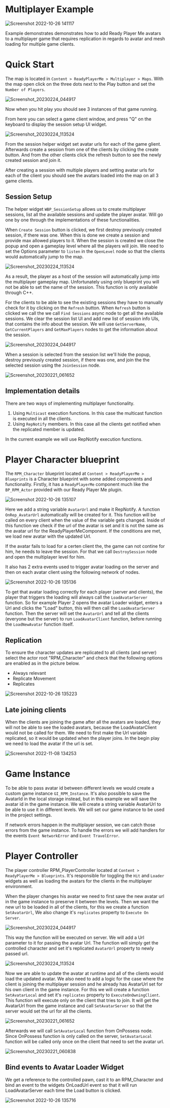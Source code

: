 # Multiplayer Example

![Screenshot 2022-10-26 141117](https://user-images.githubusercontent.com/108666572/198023314-57c84fbc-6221-4cd2-b7df-743eb4485f72.png)

Example demonstrates demonstrates how to add Ready Player Me avatars to a multiplayer game that requires replication in regards to avatar and mesh loading for multiple game clients.

# Quick Start

The map is located in `Content > ReadyPlayerMe > Multiplayer > Maps`. With the map open click on the three dots next to the Play button and set the `Number of Players`.

![Screenshot_20230224_044917](https://github.com/readyplayerme/UnrealExamples/assets/3124894/493b3906-aede-43e4-ab90-9816d93d4761)

Now when you hit play you should see 3 instances of that game running.

From here you can select a game client window, and press "Q" on the keyboard to display the session setup UI widget.

![Screenshot_20230224_113524](https://github.com/readyplayerme/UnrealExamples/assets/3124894/38f416e6-2772-42a7-95a7-e998e0b79c1f)

From the session helper widget set avatar urls for each of the game glient. Afterwards create a session from one of the clients by clicking the create button. And from the other clients click the refresh button to see the newly created session and join it.

After creating a session with multiple players and setting avatar urls for each of the client you should see the avatars loaded into the map on all 3 game clients.

## Session Setup

The helper widget `WBP_SessionSetup` allows us to create multiplayer sessions, list all the available sessions and update the player avatar. Will go one by one through the implementations of these functionalities.

When `Create Session` button is clicked, we first destroy previously created session, if there was one.
When this is done we create a session and provide max allowed players to it.
When the session is created we close the popup and open a gameplay level where all the players will join. We need to set the Options parameter to `listen` in the `OpenLevel` node so that the clients would automatically jump to the map.

![Screenshot_20230224_113524](https://github.com/readyplayerme/UnrealExamples/assets/3124894/decfa1cb-0a49-49fc-aac2-e6862f369a15)

As a result, the player as a host of the session will automatically jump into the multiplayer gameplay map.
Unfortunately using only blueprint you will not be able to set the name of the session. This function is only available through C++.

For the clients to be able to see the existing sessions they have to manually check for it by clicking on the `Refresh` button.
When `Refresh` button is clicked we call the we call `Find Sessions` async node to get all the available sessions.
We clear the session list UI and add new list of session info UIs, that contains the info about the session.
We will use `GetServerName`, `GetCurrentPlayers` and `GetMaxPlayers` nodes to get the information about the session.

![Screenshot_20230224_044917](https://github.com/readyplayerme/UnrealExamples/assets/3124894/231c037a-00da-41c5-ac20-03442ce73f19)

When a session is selected from the session list we'll hide the popup, destroy previously created session, if there was one, and join the the selected session using the `JoinSession` node.

![Screenshot_20230221_061652](https://github.com/readyplayerme/UnrealExamples/assets/3124894/ecfefd1c-469e-4eaa-a1a1-bc88cf9668ce)

## Implementation details

There are two ways of implementing multiplayer functionality.
1. Using `Multicast` execution functions. In this case the multicast function is executed in all the clients.
2. Using `RepNotify` members. In this case all the clients get notified when the replicated member is updated.

In the current example we will use RepNotify execution functions.

# Player Character blueprint

The `RPM_Character` blueprint located at `Content > ReadyPlayerMe > Blueprints` is a Character blueprint with some added components and functionality.
Firstly, it has a `ReadyPlayerMe` component much like the `BP_RPM_Actor` provided with our Ready Player Me plugin.

![Screenshot 2022-10-26 135107](https://user-images.githubusercontent.com/108666572/198021112-6ded3295-fc37-4d2a-b6ae-63c9ae9e27df.png)

Here we add a string variable `AvatarUrl` and make it RepNotify. A function `OnRep_AvatarUrl` automatically will be created for it.
This function will be called on every client when the value of the variable gets changed.
Inside of this function we check if the url of the avatar is set and it is not the same as the avatar url for the ReadyPlayerMeComponent.
If the conditions are met, we load new avatar with the updated Url.

If the avatar fails to load for a certen client the, the game can not contine for him, he needs to leave the session.
For that we call `DestroySession` node and open the multiplayer level for him.


It also has 2 extra events used to trigger avatar loading on the server and then on each avatar client using the following network of nodes.

![Screenshot 2022-10-26 135136](https://user-images.githubusercontent.com/108666572/198021160-694231eb-448f-41e6-864d-68450ede99b6.png)

To get that avatar loading correctly for each player (server and clients), the player that triggers the loading will always call the `LoadAvatarServer` function.
So for example Player 2 opens the avatar Loader widget, enters a Url and clicks the "Load" button, this will then call the `LoadAvatarServer` function.
Then the server will set the `AvatarUrl` and tell all the clients (everyone but the server) to run `LoadAvatarClient` function, before running the `LoadNewAvatar` function itself.

## Replication

To ensure the character updates are replicated to all clients (and server) select the actor root "RPM_Character" and check that the following options are enabled as in the picture below.
- Always relevant
- Replicate Movement
- Replicates

![Screenshot 2022-10-26 135223](https://user-images.githubusercontent.com/108666572/198021230-a8ca4ea4-f5a7-4e41-8409-a044825e1688.png)

## Late joining clients


When the clients are joining the game after all the avatars are loaded, they will not be able to see the loaded avatars, because the LoadAvatarClient would not be called for them. We need to first make the Url variable replicated, so it would be updated when the player joins. In the begin play we need to load the avatar if the url is set.

![Screenshot 2022-11-08 134253](https://user-images.githubusercontent.com/3124894/200618285-17e4f538-4a56-43b5-8f3f-fb72527de5a9.png)

# Game Instance

To be able to pass avatar id between different levels we would create a custom game instance `GI_RPM_Instance`.
It's also possible to save the AvatarId in the local storage instead, but in this example we will save the avatar id in the game instance.
We will create a string variable AvatarUrl to be able to use it in different levels.
We will set our game instance to be used in the project settings.

If network errors happen in the multiplayer session, we can catch those errors from  the game instance.
To handle the errors we will add handlers for the events `Event NetworkError` and `Event TravelError`.

# Player Controller

The player controller RPM_PlayerController located at `Content > ReadyPlayerMe > Blueprints`.
It's responsible for toggling the `Hit` and `Loader` widgets as well as loading the avatars for the clients in the multiplayer environment.

When the player changes his avatar we need to first save the new avatar url in the game instance to preserve it between the levels.
Then we want the new url to be loaded in all of the clients, for this we create a function `SetAvatarUrl`, We also change it's `replicates` property to `Execute On Server`.

![Screenshot_20230224_044917](https://github.com/readyplayerme/UnrealExamples/assets/3124894/eb11da88-baf6-4117-b2d5-3fca99c35efa)

This way the function will be executed on server. We will add a Url parameter to it for passing the avatar Url.
The function will simply get the controlled character and set it's replicated `AvatarUrl` property to newly passed url.

![Screenshot_20230224_113524](https://github.com/readyplayerme/UnrealExamples/assets/3124894/72c6a0a6-8af8-490f-822a-c36e624b7a73)

Now we are able to update the avatar at runtime and all of the clients would load the updated avatar.
We also need to add a logic for the case where the client is joining the multiplayer session and he already has AvatarUrl set for his own client in the game instance.
For this we will create a function `SetAvatarLocal` and set it's `replicates` property to `ExecuteOnOwningClient`. This function will execute only on the client that tries to join.
It will get the AvatarUrl from the game instance and call `SetAvatarServer` so that the server would set the url for all the clients.

![Screenshot_20230221_061652](https://github.com/readyplayerme/UnrealExamples/assets/3124894/d98867a5-5b8e-4c7b-a8b0-e8d4fad1ecc7)

Afterwards we will call `SetAvatarLocal` function from OnPossess node. Since OnPossess function is only called on the server, `SetAvatarLocal` function will be called only once on the client that need to set the avatar url.

![Screenshot_20230221_060838](https://github.com/readyplayerme/UnrealExamples/assets/3124894/055ede20-e3a9-4475-960a-6a970a590f13)

## Bind events to Avatar Loader Widget
We get a reference to the controlled pawn, cast it to an RPM_Character and bind an event to the widgets OnLoadUrl event so that it will run LoadAvatarServer each time the Load button is clicked.

![Screenshot 2022-10-26 135716](https://user-images.githubusercontent.com/108666572/198021640-98c67102-2c85-4c62-849a-6e09aa01315e.png)
